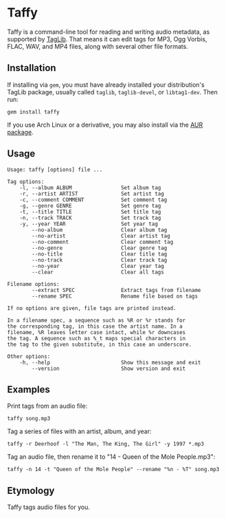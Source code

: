 Taffy
=====
Taffy is a command-line tool for reading and writing audio metadata, as
supported by [TagLib](http://taglib.github.io/). That means it can edit
tags for MP3, Ogg Vorbis, FLAC, WAV, and MP4 files, along with several
other file formats.

Installation
------------
If installing via `gem`, you must have already installed your
distribution's TagLib package, usually called `taglib`, `taglib-devel`,
or `libtag1-dev`. Then run:

	gem install taffy

If you use Arch Linux or a derivative, you may also install via the [AUR
package](https://aur.archlinux.org/packages/taffy/).

Usage
-----
	Usage: taffy [options] file ...
	
	Tag options:
	    -l, --album ALBUM                Set album tag
	    -r, --artist ARTIST              Set artist tag
	    -c, --comment COMMENT            Set comment tag
	    -g, --genre GENRE                Set genre tag
	    -t, --title TITLE                Set title tag
	    -n, --track TRACK                Set track tag
	    -y, --year YEAR                  Set year tag
	        --no-album                   Clear album tag
	        --no-artist                  Clear artist tag
	        --no-comment                 Clear comment tag
	        --no-genre                   Clear genre tag
	        --no-title                   Clear title tag
	        --no-track                   Clear track tag
	        --no-year                    Clear year tag
	        --clear                      Clear all tags
	
	Filename options:
	        --extract SPEC               Extract tags from filename
	        --rename SPEC                Rename file based on tags
	
	If no options are given, file tags are printed instead.
	
	In a filename spec, a sequence such as %R or %r stands for
	the corresponding tag, in this case the artist name. In a
	filename, %R leaves letter case intact, while %r downcases
	the tag. A sequence such as %_t maps special characters in
	the tag to the given substitute, in this case an underscore.
	
	Other options:
	    -h, --help                       Show this message and exit
	        --version                    Show version and exit

Examples
--------
Print tags from an audio file:
	
	taffy song.mp3

Tag a series of files with an artist, album, and year:

	taffy -r Deerhoof -l "The Man, The King, The Girl" -y 1997 *.mp3

Tag an audio file, then rename it to "14 - Queen of the Mole People.mp3":

	taffy -n 14 -t "Queen of the Mole People" --rename "%n - %T" song.mp3

Etymology
---------
Taffy tags audio files for you.
